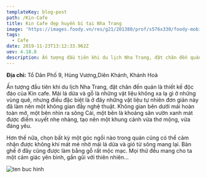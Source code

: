 ```yaml
---
templateKey: blog-post
path: /Kin-Cafe
title: Kin Cafe đẹp huyền bí tại Nha Trang
image: 'https://images.foody.vn/res/g21/201380/prof/s576x330/foody-mobile-10313177_25953032758-433-635876094024401583.jpg' 
tags:
  - Cafe
date: 2019-11-23T13:12:33.962Z
uev: 4.18.8
description: Ấn tượng đầu tiên khi du lịch Nha Trang, đặt chân đến quán là thiết kế độc đáo của Kin cafe.
---
```


**Địa chỉ:** Tổ Dân Phố 9, Hùng Vương,Diên Khánh, Khánh Hoà

Ấn tượng đầu tiên khi du lịch Nha Trang, đặt chân đến quán là thiết kế độc đáo của Kin cafe. Mái lá dừa và gỗ là những vật liệu không xa lạ gì ở những vùng quê, nhưng điều đặc biệt là ở đây những vật liệu tự nhiên đơn giản này đã làm nên một không gian đầy nghệ thuật. Không gian bên dưới mái hoàn toàn mở, một bên nhìn ra sông Cái, một bên là khoảng sân vườn xanh mát được điểm xuyết nhẹ nhàng, tạo nên một khung cảnh vừa thơ mộng, vừa đáng yêu.


Hơn thế nữa, chọn bất kỳ một góc ngồi nào trong quán cũng có thể cảm nhận được không khí mát mẻ nhờ mái lá dừa và gió từ sông mang lại. Bàn ghế ở đây cũng được làm bằng gỗ rất mộc mạc. Mọi thứ đều mang cho ta một cảm giác yên bình, gần gũi với thiên nhiên…

![ten buc hinh](https://media-cdn.tripadvisor.com/media/photo-s/0d/b8/f1/c6/near-by-the-garden.jpg "ten buc hinh")






